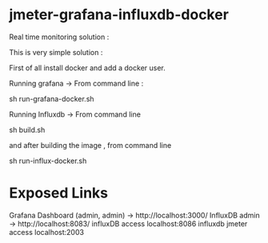 # jmeter-grafana-influxdb-docker

Real time  monitoring solution :

This is very simple solution :

First of all install docker and add a docker user.

Running grafana ->
From command line :

sh run-grafana-docker.sh

Running Influxdb -> From command line

sh build.sh

and after building the image , from command line

sh run-influx-docker.sh

# Exposed Links

Grafana Dashboard (admin, admin) -> http://localhost:3000/
InfluxDB admin -> http://localhost:8083/
influxDB access localhost:8086
influxdb jmeter access localhost:2003
